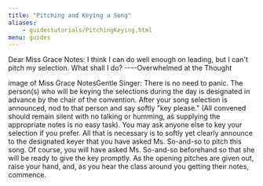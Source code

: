 ```yaml
---
title: "Pitching and Keying a Song"
aliases:
    - guidestutorials/PitchingKeying.html
menu: guides
---
```


Dear Miss Grace Notes: I think I can do well enough on leading, but I can't pitch my selection. What shall I do? ----Overwhelmed at the Thought

image of Miss Grace NotesGentle Singer: There is no need to panic. The person(s) who will be keying the selections during the day is designated in advance by the chair of the convention. After your song selection is announced, nod to that person and say softly "key please." (All convened should remain silent with no talking or humming, as supplying the appropriate notes is no easy task).
   You may ask anyone else to key your selection if you prefer. All that is necessary is to softly yet clearly announce to the designated keyer that you have asked Ms. So-and-so to pitch this song. Of course, you will have asked Ms. So-and-so beforehand so that she will be ready to give the key promptly.
   As the opening pitches are given out, raise your hand, and, as you hear the class around you getting their notes, commence.
